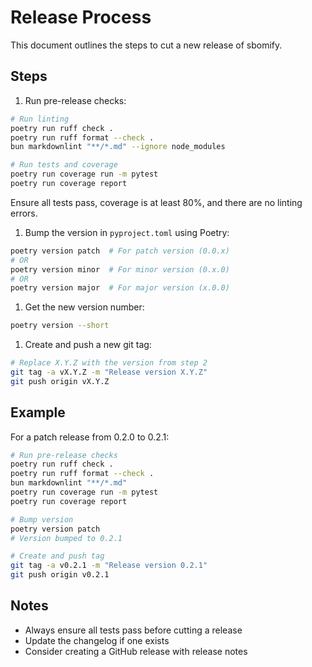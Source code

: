 # Release Process

This document outlines the steps to cut a new release of sbomify.

## Steps

1. Run pre-release checks:

```bash
# Run linting
poetry run ruff check .
poetry run ruff format --check .
bun markdownlint "**/*.md" --ignore node_modules

# Run tests and coverage
poetry run coverage run -m pytest
poetry run coverage report
```

Ensure all tests pass, coverage is at least 80%, and there are no linting errors.

1. Bump the version in `pyproject.toml` using Poetry:

```bash
poetry version patch  # For patch version (0.0.x)
# OR
poetry version minor  # For minor version (0.x.0)
# OR
poetry version major  # For major version (x.0.0)
```

1. Get the new version number:

```bash
poetry version --short
```

1. Create and push a new git tag:

```bash
# Replace X.Y.Z with the version from step 2
git tag -a vX.Y.Z -m "Release version X.Y.Z"
git push origin vX.Y.Z
```

## Example

For a patch release from 0.2.0 to 0.2.1:

```bash
# Run pre-release checks
poetry run ruff check .
poetry run ruff format --check .
bun markdownlint "**/*.md"
poetry run coverage run -m pytest
poetry run coverage report

# Bump version
poetry version patch
# Version bumped to 0.2.1

# Create and push tag
git tag -a v0.2.1 -m "Release version 0.2.1"
git push origin v0.2.1
```

## Notes

- Always ensure all tests pass before cutting a release
- Update the changelog if one exists
- Consider creating a GitHub release with release notes
